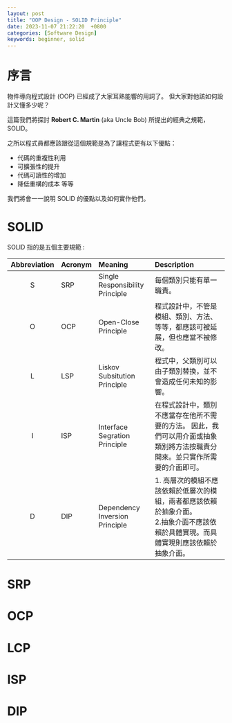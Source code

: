 ```yaml
---
layout: post
title: "OOP Design - SOLID Principle"
date: 2023-11-07 21:22:20  +0800
categories: [Software Design]
keywords: beginner, solid
---
```


# 序言

物件導向程式設計 (OOP) 已經成了大家耳熟能響的用詞了。 但大家對他該如何設計又懂多少呢？

這篇我們將探討 **Robert C. Martin** (aka Uncle Bob) 所提出的經典之規範， SOLID。

之所以程式員都應該跟從這個規範是為了讓程式更有以下優點：

- 代碼的重複性利用
- 可擴張性的提升
- 代碼可讀性的增加
- 降低重構的成本 等等

我們將會一一說明 SOLID 的優點以及如何實作他們。

# SOLID

SOLID 指的是五個主要規範 :

| Abbreviation | Acronym | Meaning                         | Description                                                                                                                             |
| :----------: | :------ | :------------------------------ | :-------------------------------------------------------------------------------------------------------------------------------------- |
|      S       | SRP     | Single Responsibility Principle | 每個類別只能有單一職責。                                                                                                                |
|      O       | OCP     | Open-Close Principle            | 程式設計中，不管是模組、類別、方法、等等，都應該可被延展，但也應當不被修改。                                                            |
|      L       | LSP     | Liskov Subsitution Principle    | 程式中，父類別可以由子類別替換，並不會造成任何未知的影響。                                                                              |
|      I       | ISP     | Interface Segration Principle   | 在程式設計中，類別不應當存在他所不需要的方法。 因此，我們可以用介面或抽象類別將方法按職責分開來。並只實作所需要的介面即可。             |
|      D       | DIP     | Dependency Inversion Principle  | 1. 高層次的模組不應該依賴於低層次的模組，兩者都應該依賴於抽象介面。<br>2.抽象介面不應該依賴於具體實現。而具體實現則應該依賴於抽象介面。 |

# SRP

# OCP

# LCP

# ISP

# DIP

<br><br><br><br><br><br><br><br><br><br><br><br><br>
